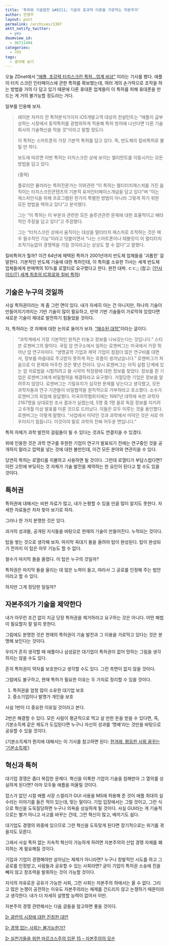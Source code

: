 ```yaml
---
title: '특허와 기술발전 &#8211; 기술의 효과적 이용을 가로막는 자본주의'
author: 안형우
layout: post
permalink: /archives/1367
aktt_notify_twitter:
  - yes
daumview_id:
  - 36711494
categories:
  - 기타
tags:
  - 생각해 보기
---
```

오늘 ZDnet에서 [&#8220;애플, 초강력 터치스크린 특허…업계 비상&#8221;][1] 이라는 기사를 봤다. 애플이 터치 스크린 인터페이스에 관한 특허를 확보했는데, 여러 개의 손가락으로 조작을 하는 방법을 거의 다 담고 있기 때문에 다른 휴대폰 업계들이 이 특허를 피해 휴대폰을 만드는 게 거의 불가능할 정도라는 거다.

일부를 인용해 보자.

> 레이븐 자카리 전 특허분석가이자 iOS개발고객 대상의 컨설턴트는 “애플이 급부상하는 시장에서 동작특허를 광범위하게 적용해 특허 방어에 나선다면 다른 기술회사의 기술혁신을 막을 것“이라고 말할 정도다.
> 
> 이 특허는 스마트폰의 가장 기본적 특허를 담고 있다. 즉, 반도체의 킬비특허로 불릴 만 하다.
> 
> 보도에 따르면 이번 특허는 터치스크린 상에 보이는 엘리먼트를 이동시키는 모든 방법을 담고 있다.
> 
> (중략)
> 
> 플로리안 뮬러라는 특허전문가는 이와관련 “이 특허는 멀티터치제스처를 가진 움직이는 터치스크린콘텐츠의 기본적 유저인터페이스개념을 담고 있다”며 “이는 제스처인식을 위해 프로그램된 한가지 특별한 방법이 아니라 그렇게 하기 위한 모든 방법을 택하고 있다”고 분석했다.
> 
> 그는 “이 특허는 이 부분과 관련한 모든 솔루션관련 문제에 대한 효율적이고 배타적인 주장을 담고 있다”고 주장했다.
> 
> 그는 “터치스크린 상에서 움직이는 대상을 멀티터치 제스처로 조작하는 것은 매우 필수적인 기능”이라고 덧붙이면서 “나는 스마트폰이나 태블릿이 이 멀티터치 조작기능없이 경쟁력을 가질 것이라고는 상상도 할 수 없다”고 말했다.

킬비특허가 뭘까? 이건 64년에 채택된 특허가 2001년까지 반도체 업체들을 &#8216;괴롭힌&#8217; 걸 말한다. 기본적인 반도체 기술에 대한 특허인데, 이 특허를 소유한 TI사는 세계 반도체 업체들에게 판매액의 10%를 로열티로 요구했다고 한다. 완전 대박. ㄷㄷ;; (참고: [[인사이드IT] 세계 최초의 IC회로와 킬비 특허][2])

## 기술은 누구의 것일까

사실 특허권이라는 게 좀 그런 면이 있다. 내가 자세히 아는 건 아니지만, 하나의 기술이 만들어지기까지는 기반 기술이 많이 필요하고, 만약 기반 기술들이 가로막혀 있었다면 새로운 기술이 제대로 발전하기 힘들었을 것이다.

자, 특허라는 것 자체에 대한 논의로 들어가 보자. [&#8220;매수된 대학&#8221;][3]이라는 글이다.

> &#8220;과학계에서 가장 기본적인 원칙은 터놓고 정보를 나눠갖는다는 것입니다.&#8221; 스티븐 로젠버그의 말이다. 국립 암 연구소에서 일하는 로젠버그는 미국에서 가장 뛰어난 암 연구자이다. &#8220;생명공학 기업과 제약 기업이 점점더 많은 연구비를 대면서, 정보를 마음대로 주고받지 못하게 하는 흐름이 생겨났습니다.&#8221; 로젠버그가 처음으로 이 문제와 마주친 것은 몇년 전이다. 당시 로젠버그는 아직 실험 단계에 있는 암 치료법을 시험하려고 쓸 시약의 적정량에 대한 정보를 찾았다. 정보를 쥔 기업은 로젠버그에게 비밀협약을 체결하라고 요구했다. 거절당한 기업은 정보를 알려주지 않았다. 로젠버그는 기밀유지가 심각한 문제를 낳는다고 생각했고, 모든 과학자들과 연구 기관들이 비밀협약을 원칙적으로 거부하라고 호소했다. 소수가 로젠버그의 외침에 응답했다. 미국의학협회지에는 1997년 대학에 속한 과학자 2167명을 상대로한 조사 결과가 실렸는데, 5명 중 1명 꼴로 독점 정보를 지키려고 6개월 이상 발표를 미룬 것으로 드러났다. 이들은 모두 미루는 것을 용인했다. 로젠버그는 이렇게 말했다. &#8220;사업에서 미덕인 것과 과학에서 미덕인 것은 서로 어우러지기 힘듭니다. 이것이야 말로 과학의 진짜 어두운 면입니다.&#8221;

특허 자체가 과학 발전의 걸림돌이 될 수 있다는 것과도 연결지을 수 있겠다.

위에 인용한 것은 과학 연구를 후원한 기업이 연구가 발표되기 전에는 연구중인 것을 공개하지 말라고 압력을 넣는 것에 대한 불만인데, 이건 모든 분야와 연관지을 수 있다.

당연히 특허는 로열티를 지불하고 사용하면 될 것이다. 그런데 로열티가 부담스럽다면? 이런 고민에 부딪히는 것 자체가 기술 발전을 제약하는 한 요인이 된다고 할 수도 있을 것이다.

## 특허권

특허권에 대해서는 비판 자료가 많고, 내가 논평할 수 있을 만큼 많이 알지도 못한다. 자세한 자료들은 차차 찾아 보기로 하자.

그러나 한 가지 분명한 것은 있다.

과거의 성과들, 공개된 지식들을 바탕으로 현재의 기술이 만들어진다. 누적되는 것이다.

탑을 쌓는 것으로 생각해 보자. 마지막 꼭대기 돌을 올려야 탑이 완성된다. 탑이 완성되기 전까지 이 탑은 아무 기능도 할 수 없다.

철수가 마지막 돌을 올렸다. 이 탑은 누구의 것일까?

특허권은 마지막 돌을 올리는 데 많은 노력이 들고, 따라서 그 공로를 인정해 주는 법안이라고 할 수 있다.

하지만 그게 정당한 일일까?

## 자본주의가 기술을 제약한다

내가 아무런 조건 없이 지금 당장 특허권을 제거하라고 요구하는 것은 아니다. 어떤 해법이 필요할지 잘 알지 못한다.

그럼에도 분명한 것은 현재의 특허권이 기술 발전과 그 이용을 가로막고 있다는 것은 분명해 보인다는 것이다.

우리가 흔히 생각할 때 애플이나 삼성같은 대기업이 특허권이 없어 망하는 그림을 생각하지는 않을 수도 있다.

흔히 특허권이 약자를 보호한다고 생각할 수도 있다. 그런 측면이 없지 않을 것이다.

그럼에도 불구하고, 현재 특허가 필요한 이유는 두 가지로 정리할 수 있을 것이다.

1.  특허권을 엄청 많이 소유한 대기업 보호
2.  중소기업이나 발명가 개인을 보호

사실 1번이 더 중요한 이유일 것이라고 본다.

2번은 해결할 수 있다. 모든 사람이 평균적으로 먹고 살 만한 돈을 받을 수 있다면, 즉, 기본소득제 같은 제도가 도입된다면 누구나 자신의 성과를 &#8216;명예&#8217;라는 것만을 바탕으로 공유할 수 있을 것이다.

(기본소득제가 뭔지에 대해서는 이 기사를 참고하면 된다: [한겨레, 평등한 사회 꿈꾸는 ‘기본소득제’][4])

## 혁신과 특허

대기업 경쟁은 좀더 복잡한 문제다. 혁신을 이룩한 기업이 기술을 침해받아 그 열의를 상실하게 된다면? 아마 모두들 애플을 떠올릴 것이다.

잡스가 없던 시절 애플 사장 스컬리가 GUI 사용을 MS에 허용해 준 것이 애플 최대의 실수라는 이야기를 들은 적이 있는데, 맞는 말이다. 기업 입장에서는 그럴 것이고, 그런 식으로 혁신을 도둑질당하면 누구나 의욕을 상실하게 될 것이다. 사실 GUI라는 게 기술적으로는 별거 아니고 사고를 바꾸는 건데, 그런 혁신이 많고, 배끼기도 쉽다.

대기업도 경쟁의 와중에 있으므로 그런 혁신을 도둑맞게 된다면 장기적으로는 위기를 겪을지도 모른다.

그래서 사실 특허 없는 지속적 혁신이 가능하게 하려면 자본주의의 산업 경쟁 자체를 폐지하는 게 필요해질 것이다.

기업과 기업이 경쟁해야만 살아남는 체제가 아니라면? 누구나 창발적인 시도를 하고 그 공로를 인정받고, 사람들과 공유할 수 있는 사회라면? 굳이 기업이 특허권 소송에 진을 빼지 않고 창조력을 발휘하는 것이 가능할 것이다.

지식의 자유로운 공유가 가능한 사회, 그런 사회는 자본주의 하에서는 올 수 없다. 그리고 많은 논쟁이 공전하는 이유도 자본주의라는 체제를 건드리지 않고 논쟁하기 때문이라고 생각한다. 내가 더 자세히 설명할 능력이 없어서 이만.

자본주의 경쟁 관련해서는 다음 글들을 참고하면 좋을 것이다.

[▷ 광란의 시장에 대한 진정한 대안][5]

[▷ 경쟁 없는 사회는 불가능한가?][6]

[▷ 실천가들을 위한 마르크스주의 입문 15 &#8211; 자본주의의 모순][7]

 [1]: http://www.zdnet.co.kr/news/news_view.asp?artice_id=20110623115250
 [2]: http://www.ebuzz.co.kr/content/buzz_view.html?uid=87648
 [3]: http://spar2003.tistory.com/188
 [4]: http://www.hani.co.kr/arti/economy/economy_general/349480.html
 [5]: http://www.left21.com/article/5161
 [6]: http://www.left21.com/article/5994
 [7]: http://www.left21.com/article/3772